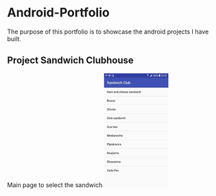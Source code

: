 # Android-Portfolio
The purpose of this portfolio is to showcase the android projects I have built.

## Project Sandwich Clubhouse 
Main page to select the sandwich 
![](images/screenshot-sandwich1-150.jpg)
